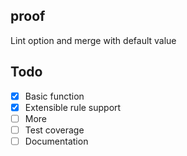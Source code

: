 ## proof

Lint option and merge with default value

## Todo

- [x] Basic function
- [x] Extensible rule support
- [ ] More
- [ ] Test coverage
- [ ] Documentation
